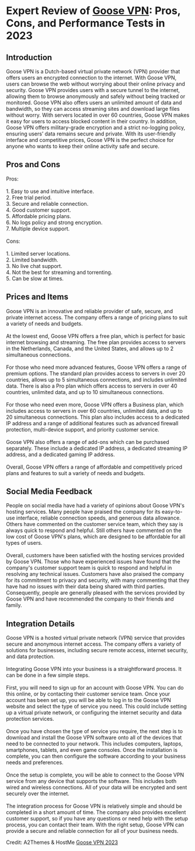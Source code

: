 <h1>Expert Review of <a href="https://a2themes.com/goose-vpn-reviews">Goose VPN</a>: Pros, Cons, and Performance Tests in 2023</h1>
<h2>Introduction</h2>
Goose VPN is a Dutch-based virtual private network (VPN) provider that offers users an encrypted connection to the internet. With Goose VPN, users can browse the web without worrying about their online privacy and security. Goose VPN provides users with a secure tunnel to the internet, allowing them to browse anonymously and safely without being tracked or monitored. Goose VPN also offers users an unlimited amount of data and bandwidth, so they can access streaming sites and download large files without worry. With servers located in over 60 countries, Goose VPN makes it easy for users to access blocked content in their country. In addition, Goose VPN offers military-grade encryption and a strict no-logging policy, ensuring users’ data remains secure and private. With its user-friendly interface and competitive prices, Goose VPN is the perfect choice for anyone who wants to keep their online activity safe and secure.
<h2>Pros and Cons</h2>
Pros:<br><br>1. Easy to use and intuitive interface.<br>2. Free trial period.<br>3. Secure and reliable connection.<br>4. Good customer support.<br>5. Affordable pricing plans.<br>6. No logs policy and strong encryption.<br>7. Multiple device support.<br><br>Cons:<br><br>1. Limited server locations.<br>2. Limited bandwidth.<br>3. No live chat support.<br>4. Not the best for streaming and torrenting.<br>5. Can be slow at times.
<h2>Prices and Items</h2>
Goose VPN is an innovative and reliable provider of safe, secure, and private internet access. The company offers a range of pricing plans to suit a variety of needs and budgets.<br><br>At the lowest end, Goose VPN offers a free plan, which is perfect for basic internet browsing and streaming. The free plan provides access to servers in the Netherlands, Canada, and the United States, and allows up to 2 simultaneous connections.<br><br>For those who need more advanced features, Goose VPN offers a range of premium options. The standard plan provides access to servers in over 20 countries, allows up to 5 simultaneous connections, and includes unlimited data. There is also a Pro plan which offers access to servers in over 40 countries, unlimited data, and up to 10 simultaneous connections.<br><br>For those who need even more, Goose VPN offers a Business plan, which includes access to servers in over 60 countries, unlimited data, and up to 20 simultaneous connections. This plan also includes access to a dedicated IP address and a range of additional features such as advanced firewall protection, multi-device support, and priority customer service.<br><br>Goose VPN also offers a range of add-ons which can be purchased separately. These include a dedicated IP address, a dedicated streaming IP address, and a dedicated gaming IP address.<br><br>Overall, Goose VPN offers a range of affordable and competitively priced plans and features to suit a variety of needs and budgets.
<h2>Social Media Feedback</h2>
People on social media have had a variety of opinions about Goose VPN's hosting services. Many people have praised the company for its easy-to-use interface, reliable connection speeds, and generous data allowance. Others have commented on the customer service team, which they say is always quick to respond and helpful. Still others have commented on the low cost of Goose VPN's plans, which are designed to be affordable for all types of users.<br><br>Overall, customers have been satisfied with the hosting services provided by Goose VPN. Those who have experienced issues have found that the company's customer support team is quick to respond and helpful in resolving any technical issues. Customers have also praised the company for its commitment to privacy and security, with many commenting that they have had no issues with their data being shared with third parties. Consequently, people are generally pleased with the services provided by Goose VPN and have recommended the company to their friends and family.
<h2>Integration Details</h2>
Goose VPN is a hosted virtual private network (VPN) service that provides secure and anonymous internet access. The company offers a variety of solutions for businesses, including secure remote access, internet security, and data protection.<br><br>Integrating Goose VPN into your business is a straightforward process. It can be done in a few simple steps.<br><br>First, you will need to sign up for an account with Goose VPN. You can do this online, or by contacting their customer service team. Once your account has been set up, you will be able to log in to the Goose VPN website and select the type of service you need. This could include setting up a virtual private network, or configuring the internet security and data protection services.<br><br>Once you have chosen the type of service you require, the next step is to download and install the Goose VPN software onto all of the devices that need to be connected to your network. This includes computers, laptops, smartphones, tablets, and even game consoles. Once the installation is complete, you can then configure the software according to your business needs and preferences.<br><br>Once the setup is complete, you will be able to connect to the Goose VPN service from any device that supports the software. This includes both wired and wireless connections. All of your data will be encrypted and sent securely over the internet.<br><br>The integration process for Goose VPN is relatively simple and should be completed in a short amount of time. The company also provides excellent customer support, so if you have any questions or need help with the setup process, you can contact their team. With the right setup, Goose VPN can provide a secure and reliable connection for all of your business needs.
<p>Credit: A2Themes & HostMe <a href="https://a2themes.com/goose-vpn-reviews">Goose VPN 2023</a></p>